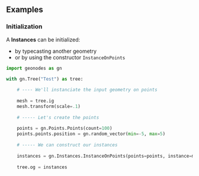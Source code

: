## Examples

### Initialization

A **Instances** can be initialized:
- by typecasting another geometry
- or by using the constructor `InstanceOnPoints`

```python
import geonodes as gn

with gn.Tree("Test") as tree:
    
    # ---- We'll instanciate the input geometry on points
    
    mesh = tree.ig
    mesh.transform(scale=.1)
    
    # ----- Let's create the points
    
    points = gn.Points.Points(count=100)
    points.points.position = gn.random_vector(min=-5, max=5)
    
    # ----- We can construct our instances
    
    instances = gn.Instances.InstanceOnPoints(points=points, instance=mesh)
    
    tree.og = instances
```

